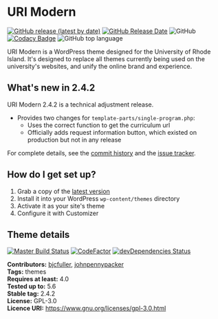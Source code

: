 # URI Modern

[![GitHub release (latest by date)](https://img.shields.io/github/v/release/uriweb/uri-modern)](https://github.com/uriweb/uri-modern/releases/latest)
[![GitHub Release Date](https://img.shields.io/github/release-date/uriweb/uri-modern)](https://github.com/uriweb/uri-modern/releases/latest)
![GitHub](https://img.shields.io/github/license/uriweb/uri-modern)
[![Codacy Badge](https://app.codacy.com/project/badge/Grade/fa900133ab854001a03182aa712eb6c2)](https://www.codacy.com/gh/uriweb/uri-modern/dashboard?utm_source=github.com&amp;utm_medium=referral&amp;utm_content=uriweb/uri-modern&amp;utm_campaign=Badge_Grade)
![GitHub top language](https://img.shields.io/github/languages/top/uriweb/uri-modern?color=violet&branch=master)

URI Modern is a WordPress theme designed for the University of Rhode Island. It's designed to replace all themes currently being used on the university's websites, and unify the online brand and experience.

## What's new in 2.4.2

URI Modern 2.4.2 is a technical adjustment release.

* Provides two changes for `template-parts/single-program.php`:
  - Uses the correct function to get the curriculum url
  - Officially adds request information button, which existed on production but not in any release

For complete details, see the [commit history](https://github.com/uriweb/uri-modern/pull/216/commits) and the [issue tracker](https://github.com/uriweb/uri-modern/issues).

## How do I get set up?

1. Grab a copy of the [latest version](https://github.com/uriweb/uri-modern/releases/latest)
2. Install it into your WordPress `wp-content/themes` directory
3. Activate it as your site's theme
4. Configure it with Customizer

## Theme details

[![Master Build Status](https://travis-ci.com/uriweb/uri-modern.svg?branch=master "Master build status")](https://travis-ci.com/uriweb/uri-modern)
[![CodeFactor](https://www.codefactor.io/repository/github/uriweb/uri-modern/badge/master)](https://www.codefactor.io/repository/github/uriweb/uri-modern/overview/master)
[![devDependencies Status](https://david-dm.org/uriweb/uri-modern/dev-status.svg "devDependencies status")](https://david-dm.org/uriweb/uri-modern?type=dev)

__Contributors:__ [bjcfuller](https://github.com/bjcfuller), [johnpennypacker](https://github.com/johnpennypacker)  
__Tags:__ themes  
__Requires at least:__ 4.0  
__Tested up to:__ 5.6  
__Stable tag:__ 2.4.2  
__License:__ GPL-3.0  
__Licence URI:__ https://www.gnu.org/licenses/gpl-3.0.html
